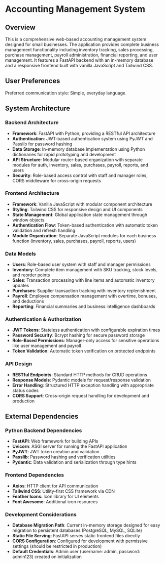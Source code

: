 # Accounting Management System

## Overview

This is a comprehensive web-based accounting management system designed for small businesses. The application provides complete business management functionality including inventory tracking, sales processing, purchase management, payroll administration, financial reporting, and user management. It features a FastAPI backend with an in-memory database and a responsive frontend built with vanilla JavaScript and Tailwind CSS.

## User Preferences

Preferred communication style: Simple, everyday language.

## System Architecture

### Backend Architecture
- **Framework**: FastAPI with Python, providing a RESTful API architecture
- **Authentication**: JWT-based authentication system using PyJWT and Passlib for password hashing
- **Data Storage**: In-memory database implementation using Python dictionaries for rapid prototyping and development
- **API Structure**: Modular router-based organization with separate modules for auth, inventory, sales, purchases, payroll, reports, and users
- **Security**: Role-based access control with staff and manager roles, CORS middleware for cross-origin requests

### Frontend Architecture
- **Framework**: Vanilla JavaScript with modular component architecture
- **Styling**: Tailwind CSS for responsive design and UI components
- **State Management**: Global application state management through window objects
- **Authentication Flow**: Token-based authentication with automatic token validation and refresh handling
- **Module Organization**: Separate JavaScript modules for each business function (inventory, sales, purchases, payroll, reports, users)

### Data Models
- **Users**: Role-based user system with staff and manager permissions
- **Inventory**: Complete item management with SKU tracking, stock levels, and reorder points
- **Sales**: Transaction processing with line items and automatic inventory updates
- **Purchases**: Supplier transaction tracking with inventory replenishment
- **Payroll**: Employee compensation management with overtime, bonuses, and deductions
- **Reporting**: Financial summaries and business intelligence dashboards

### Authentication & Authorization
- **JWT Tokens**: Stateless authentication with configurable expiration times
- **Password Security**: Bcrypt hashing for secure password storage
- **Role-Based Permissions**: Manager-only access for sensitive operations like user management and payroll
- **Token Validation**: Automatic token verification on protected endpoints

### API Design
- **RESTful Endpoints**: Standard HTTP methods for CRUD operations
- **Response Models**: Pydantic models for request/response validation
- **Error Handling**: Structured HTTP exception handling with appropriate status codes
- **CORS Support**: Cross-origin request handling for development and production

## External Dependencies

### Python Backend Dependencies
- **FastAPI**: Web framework for building APIs
- **Uvicorn**: ASGI server for running the FastAPI application
- **PyJWT**: JWT token creation and validation
- **Passlib**: Password hashing and verification utilities
- **Pydantic**: Data validation and serialization through type hints

### Frontend Dependencies
- **Axios**: HTTP client for API communication
- **Tailwind CSS**: Utility-first CSS framework via CDN
- **Feather Icons**: Icon library for UI elements
- **Font Awesome**: Additional icon resources

### Development Considerations
- **Database Migration Path**: Current in-memory storage designed for easy migration to persistent databases (PostgreSQL, MySQL, SQLite)
- **Static File Serving**: FastAPI serves static frontend files directly
- **CORS Configuration**: Configured for development with permissive settings (should be restricted in production)
- **Default Credentials**: Admin user (username: admin, password: admin123) created on initialization